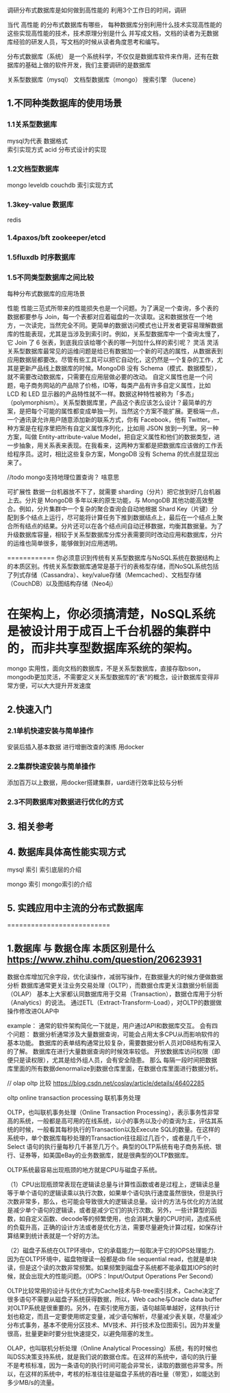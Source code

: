 调研分布式数据库是如何做到高性能的
利用3个工作日的时间，调研

当代 高性能 的分布式数据库有哪些，
每种数据库分别利用什么技术实现高性能的
这些实现高性能的技术，技术原理分别是什么
并写成文档，文档的读者为无数据库经验的研发人员，写文档的时候从读者角度思考和编写。

分布式数据库（系统） 是一个系统科学，不仅仅是数据库软件来作用，还有在数据库的基础上做的软件开发，我们主要调研的是数据库

关系型数据库（mysql）  文档型数据库（mongo）  搜索引擎 （lucene）




## 1.不同种类数据库的使用场景
### 1.1关系型数据库
mysql为代表
数据格式  
索引实现方式
acid
分布式设计的实现

### 1.2文档型数据库
mongo leveldb  couchdb
索引实现方式

### 1.3key-value 数据库
redis

### 1.4paxos/bft  zookeeper/etcd


### 1.5fluxdb 时序数据库


### 1.5不同类型数据库之间比较
每种分布式数据库的应用场景




性能
性能三范式所带来的性能损失也是一个问题。为了满足一个查询，多个表的数据都要参与 Join，每一个表都对应着磁盘的一次读取。这和数据放在一个地方，一次读完，当然完全不同。更简单的数据访问模式也让开发者更容易理解数据库的性能表现，尤其是当涉及到索引时。例如，关系型数据库中一个查询太慢了，它 Join 了 6 张表，到底我应该给哪个表的哪一列加什么样的索引呢？
灵活
灵活关系型数据库最常见的运维问题是给已有数据加一个新的可选的属性，从数据表到应用数据层都要改。尽管有些工具可以把它自动化，这仍然是一个复杂的工作，尤其是更新产品线上数据库的时候。MongoDB 没有 Schema（模式、数据模型），就不需要改动数据库，只需要在应用层做必要的改动。
自定义属性也是一个问题，电子商务网站的产品除了价格，ID等，每类产品有许多自定义属性，比如 LCD 和 LED 显示器的产品特性就不一样。数据这种特性被称为「多态」（polymorphism）。关系型数据库里，产品这个表应该怎么设计？最简单的方案，是把每个可能的属性都变成单独一列，当然这个方案不能扩展。更极端一点，一个通讯录允许用户随意添加新的联系方式，你有 Facebook，他有 Twitter。一种方案是在程序里把所有自定义属性序列化，比如用 JSON 放到一列里。另一种方案，叫做 Entity-attribute-value Model，把自定义属性和他们的数据类型，进一步抽象，用关系表来表现。在我看来，这两种方案都是把数据库应该做的工作丢给程序员。这时，相比这些复杂方案，MongoDB 没有 Schema 的优点就显现出来了。

//todo mongo支持地理位置查询？ 啥意思


可扩展性
数据一台机器放不下了，就需要 sharding（分片）把它放到好几台机器上去。分片是 MongoDB 多年以来的原生功能，与 MongoDB 其他功能高效整合。例如，分片集群中一个复杂的聚合查询会自动地根据 Shard Key（片键）分配到多个结点上运行，尽可能将计算任务下推到数据结点上，最后在一个结点上聚合所有结点的结果。分片还可以在各个结点间自动迁移数据，均衡其数据量。为了升级数据库容量，相较于关系型数据库分库分表需要同时改动应用和数据库，分片的运维也简单很多，能够做到对应用透明。

============
你必须意识到传统有关系型数据库与NoSQL系统在数据结构上的本质区别。传统关系型数据库通常是基于行的表格型存储，而NoSQL系统包括了列式存储（Cassandra）、key/value存储（Memcached）、文档型存储（CouchDB）以及图结构存储（Neo4j）

在架构上，你必须搞清楚，NoSQL系统是被设计用于成百上千台机器的集群中的，而非共享型数据库系统的架构。
=================
mongo
实用性，面向文档的数据库，不是关系型数据库，直接存取bson，mongodb更加灵活，不需要定义关系型数据库的“表”的概念，设计数据库变得非常方便，可以大大提升开发速度







## 2.快速入门

### 2.1单机快速安装与简单操作 
安装后插入基本数据 进行增删改查的演练  用docker 

### 2.2集群快速安装与简单操作
添加百万以上数据，用docker搭建集群，uard进行效率比较与分析

### 2.3不同数据库对数据进行优化的方式


## 3. 相关参考



## 4. 数据库具体高性能实现方式
mysql 索引  索引底层的介绍 

mongo 索引  mongo索引的介绍


## 5. 实践应用中主流的分布式数据库



==========================

## 1.数据库 与 数据仓库 本质区别是什么   https://www.zhihu.com/question/20623931

数据仓库增加冗余字段，优化读操作，减弱写操作，在数据量大的时候方便做数据分析
数据库通常更关注业务交易处理（OLTP），而数据仓库更关注数据分析层面（OLAP）
基本上大家都认同数据库用于交易（Transaction），数据仓库用于分析（Analytics）的说法。
通过ETL（Extract-Transform-Load），对OLTP的数据做操作修改进OLAP中


example：
通常的软件架构简化一下就是，用户通过API和数据库交互。
会有四个问题：
数据分析通常涉及大量数据查询，可能会占用太多CPU从而影响软件的基本功能。
数据库的表单结构通常比较复杂，需要数据分析人员对DB结构有深入的了解。
数据库在进行大量数据查询的时候效率较低。
开放数据库访问权限（即便只是读权限），尤其是给外组人员，会有安全隐患。
那么
每隔一段时间把数据库里面的所有数据denormalize到数据仓库里面，在数据仓库里面进行数据分析。

// olap oltp  比较
https://blog.csdn.net/coslay/article/details/46402285

oltp online transaction processing 联机事务处理

OLTP，也叫联机事务处理（Online Transaction Processing），表示事务性非常高的系统，一般都是高可用的在线系统，以小的事务以及小的查询为主，评估其系统的时候，一般看其每秒执行的Transaction以及Execute SQL的数量。在这样的系统中，单个数据库每秒处理的Transaction往往超过几百个，或者是几千个，Select 语句的执行量每秒几千甚至几万个。典型的OLTP系统有电子商务系统、银行、证券等，如美国eBay的业务数据库，就是很典型的OLTP数据库。

OLTP系统最容易出现瓶颈的地方就是CPU与磁盘子系统。

（1）CPU出现瓶颈常表现在逻辑读总量与计算性函数或者是过程上，逻辑读总量等于单个语句的逻辑读乘以执行次数，如果单个语句执行速度虽然很快，但是执行次数非常多，那么，也可能会导致很大的逻辑读总量。设计的方法与优化的方法就是减少单个语句的逻辑读，或者是减少它们的执行次数。另外，一些计算型的函数，如自定义函数、decode等的频繁使用，也会消耗大量的CPU时间，造成系统的负载升高，正确的设计方法或者是优化方法，需要尽量避免计算过程，如保存计算结果到统计表就是一个好的方法。

（2）磁盘子系统在OLTP环境中，它的承载能力一般取决于它的IOPS处理能力. 因为在OLTP环境中，磁盘物理读一般都是db file sequential read，也就是单块读，但是这个读的次数非常频繁。如果频繁到磁盘子系统都不能承载其IOPS的时候，就会出现大的性能问题。（IOPS：Input/Output Operations Per Second）

OLTP比较常用的设计与优化方式为Cache技术与B-tree索引技术，Cache决定了很多语句不需要从磁盘子系统获得数据，所以，Web cache与Oracle data buffer对OLTP系统是很重要的。另外，在索引使用方面，语句越简单越好，这样执行计划也稳定，而且一定要使用绑定变量，减少语句解析，尽量减少表关联，尽量减少分布式事务，基本不使用分区技术、MV技术、并行技术及位图索引。因为并发量很高，批量更新时要分批快速提交，以避免阻塞的发生。


OLAP，也叫联机分析处理（Online Analytical Processing）系统，有的时候也叫DSS决策支持系统，就是我们说的数据仓库。在这样的系统中，语句的执行量不是考核标准，因为一条语句的执行时间可能会非常长，读取的数据也非常多。所以，在这样的系统中，考核的标准往往是磁盘子系统的吞吐量（带宽），如能达到多少MB/s的流量。


